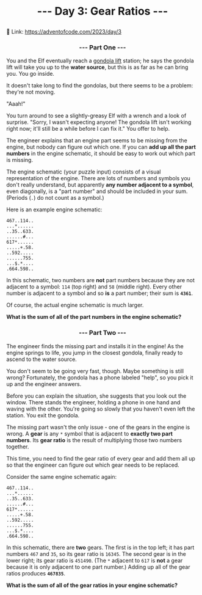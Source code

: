 # <p align="center">--- Day 3: Gear Ratios ---</p>
📌 Link: https://adventofcode.com/2023/day/3

### <p align="center">--- Part One ---</p>
You and the Elf eventually reach a [gondola lift](https://en.wikipedia.org/wiki/Gondola_lift) station; he says the gondola lift will take you up to the <b>water source</b>, but this is as far as he can bring you. You go inside.

It doesn't take long to find the gondolas, but there seems to be a problem: they're not moving.

"Aaah!"

You turn around to see a slightly-greasy Elf with a wrench and a look of surprise. "Sorry, I wasn't expecting anyone! The gondola lift isn't working right now; it'll still be a while before I can fix it." You offer to help.

The engineer explains that an engine part seems to be missing from the engine, but nobody can figure out which one. If you can <b>add up all the part numbers</b> in the engine schematic, it should be easy to work out which part is missing.

The engine schematic (your puzzle input) consists of a visual representation of the engine. There are lots of numbers and symbols you don't really understand, but apparently <b>any number adjacent to a symbol</b>, even diagonally, is a "part number" and should be included in your sum. (Periods (`.`) do not count as a symbol.)

Here is an example engine schematic:

```
467..114..
...*......
..35..633.
......#...
617*......
.....+.58.
..592.....
......755.
...$.*....
.664.598..
```

In this schematic, two numbers are <b>not</b> part numbers because they are not adjacent to a symbol: `114` (top right) and `58` (middle right). Every other number is adjacent to a symbol and so <b>is</b> a part number; their sum is <b>`4361`</b>.

Of course, the actual engine schematic is much larger.

<b>What is the sum of all of the part numbers in the engine schematic?</b>

### <p align="center">--- Part Two ---</p>
The engineer finds the missing part and installs it in the engine! As the engine springs to life, you jump in the closest gondola, finally ready to ascend to the water source.

You don't seem to be going very fast, though. Maybe something is still wrong? Fortunately, the gondola has a phone labeled "help", so you pick it up and the engineer answers.

Before you can explain the situation, she suggests that you look out the window. There stands the engineer, holding a phone in one hand and waving with the other. You're going so slowly that you haven't even left the station. You exit the gondola.

The missing part wasn't the only issue - one of the gears in the engine is wrong. A <b>gear</b> is any `*` symbol that is adjacent to <b>exactly two part numbers</b>. Its <b>gear ratio</b> is the result of multiplying those two numbers together.

This time, you need to find the gear ratio of every gear and add them all up so that the engineer can figure out which gear needs to be replaced.

Consider the same engine schematic again:

```
467..114..
...*......
..35..633.
......#...
617*......
.....+.58.
..592.....
......755.
...$.*....
.664.598..
```

In this schematic, there are <b>two</b> gears. The first is in the top left; it has part numbers `467` and `35`, so its gear ratio is `16345`. The second gear is in the lower right; its gear ratio is `451490`. (The `*` adjacent to `617` is <b>not</b> a gear because it is only adjacent to one part number.) Adding up all of the gear ratios produces <b>`467835`</b>.

<b>What is the sum of all of the gear ratios in your engine schematic?</b>